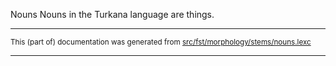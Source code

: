 Nouns
Nouns in the Turkana language are things.

* * *

<small>This (part of) documentation was generated from [src/fst/morphology/stems/nouns.lexc](https://github.com/giellalt/lang-tuv/blob/main/src/fst/morphology/stems/nouns.lexc)</small>

---

